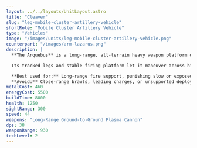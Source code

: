 ```yaml
---
layout: ../../layouts/UnitLayout.astro
title: "Cleaver"
slug: "leg-mobile-cluster-artillery-vehicle"
shortRole: "Mobile Cluster Artillery Vehicle"
type: "Vehicles"
image: "/images/units/leg-mobile-cluster-artillery-vehicle.png"
counterpart: "/images/arm-lazarus.png"
description: |
  **The Arquebus** is a long-range, all-terrain heavy weapon platform designed to pierce enemy armor with pinpoint railgun shots. With excellent range and high alpha damage, it excels at sniping key targets before they can respond, especially in rugged terrain where conventional vehicles struggle.

  Its tracked legs and stable firing platform let it maneuver across hills and cliffs while maintaining accuracy. However, its low fire rate and moderate durability mean it must be protected—think of it as mobile artillery with surgical intent.

  **Best used for:** Long-range fire support, punishing slow or exposed targets, terrain abuse  
  **Avoid:** Close-range brawls, leading charges, or unsupported deployment
metalCost: 460
energyCost: 5500
buildTime: 8000
health: 1250
sightRange: 300
speed: 44
weapons: "Long-Range Ground-to-Ground Plasma Cannon"
dps: 38
weaponRange: 930
techLevel: 2
---
```

